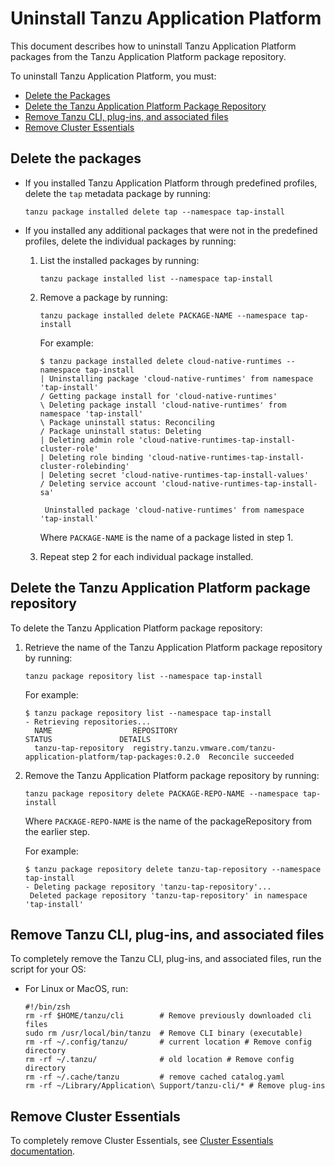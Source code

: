 # Uninstall Tanzu Application Platform

This document describes how to uninstall Tanzu Application Platform packages from the
Tanzu Application Platform package repository.

To uninstall Tanzu Application Platform, you must:

- [Delete the Packages](#del-packages)
- [Delete the Tanzu Application Platform Package Repository](#del-repo)
- [Remove Tanzu CLI, plug-ins, and associated files](#remove-tanzu-cli)
- [Remove Cluster Essentials](#remove-ce)

## <a id='del-packages'></a> Delete the packages

- If you installed Tanzu Application Platform through predefined profiles, 
delete the `tap` metadata package by running:

    ```console
    tanzu package installed delete tap --namespace tap-install
    ```

- If you installed any additional packages that were not in the predefined profiles, 
delete the individual packages by running:

    1. List the installed packages by running:

        ```console
        tanzu package installed list --namespace tap-install
        ```

    2. Remove a package by running:

        ```console
        tanzu package installed delete PACKAGE-NAME --namespace tap-install
        ```

        For example:

        ```console
        $ tanzu package installed delete cloud-native-runtimes --namespace tap-install
        | Uninstalling package 'cloud-native-runtimes' from namespace 'tap-install'
        / Getting package install for 'cloud-native-runtimes'
        \ Deleting package install 'cloud-native-runtimes' from namespace 'tap-install'
        \ Package uninstall status: Reconciling
        / Package uninstall status: Deleting
        | Deleting admin role 'cloud-native-runtimes-tap-install-cluster-role'
        | Deleting role binding 'cloud-native-runtimes-tap-install-cluster-rolebinding'
        | Deleting secret 'cloud-native-runtimes-tap-install-values'
        / Deleting service account 'cloud-native-runtimes-tap-install-sa'    

         Uninstalled package 'cloud-native-runtimes' from namespace 'tap-install'
        ```

        Where `PACKAGE-NAME` is the name of a package listed in step 1.

    3. Repeat step 2 for each individual package installed.

## <a id='del-repo'></a>Delete the Tanzu Application Platform package repository

To delete the Tanzu Application Platform package repository:

1. Retrieve the name of the Tanzu Application Platform package repository by running:

    ```console
    tanzu package repository list --namespace tap-install
    ```

    For example:

    ```console
    $ tanzu package repository list --namespace tap-install
    - Retrieving repositories...
      NAME                  REPOSITORY                                                         STATUS               DETAILS
      tanzu-tap-repository  registry.tanzu.vmware.com/tanzu-application-platform/tap-packages:0.2.0  Reconcile succeeded
    ```

2. Remove the Tanzu Application Platform package repository by running:

    ```console
    tanzu package repository delete PACKAGE-REPO-NAME --namespace tap-install
    ```

    Where `PACKAGE-REPO-NAME` is the name of the packageRepository from the earlier step.

    For example:

    ```console
    $ tanzu package repository delete tanzu-tap-repository --namespace tap-install
    - Deleting package repository 'tanzu-tap-repository'...
     Deleted package repository 'tanzu-tap-repository' in namespace 'tap-install'
    ```

## <a id='remove-tanzu-cli'></a> Remove Tanzu CLI, plug-ins, and associated files

To completely remove the Tanzu CLI, plug-ins, and associated files, run the script for your OS:

+ For Linux or MacOS, run:

    ```console
    #!/bin/zsh
    rm -rf $HOME/tanzu/cli        # Remove previously downloaded cli files
    sudo rm /usr/local/bin/tanzu  # Remove CLI binary (executable)
    rm -rf ~/.config/tanzu/       # current location # Remove config directory
    rm -rf ~/.tanzu/              # old location # Remove config directory
    rm -rf ~/.cache/tanzu         # remove cached catalog.yaml
    rm -rf ~/Library/Application\ Support/tanzu-cli/* # Remove plug-ins
    ```

## <a id='remove-ce'></a> Remove Cluster Essentials

To completely remove Cluster Essentials, see [Cluster Essentials documentation](https://docs.vmware.com/en/Cluster-Essentials-for-VMware-Tanzu/1.2/cluster-essentials/GUID-deploy.html#uninstall-8).
